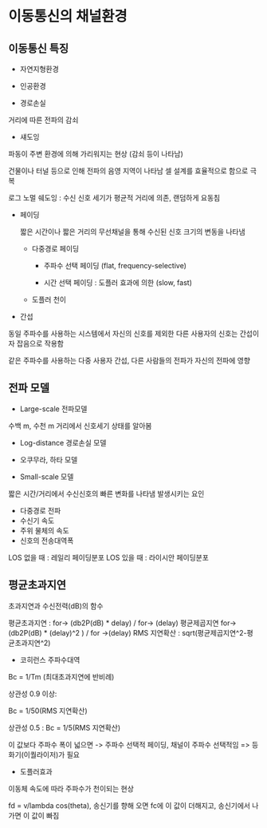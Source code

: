 # 이동통신의 채널환경

## 이동통신 특징

* 자연지형환경
* 인공환경

* 경로손실

거리에 따른 전파의 감쇠

* 섀도잉

파동이 주변 환경에 의해 가리워지는 현상 (감쇠 등이 나타남)

건물이나 터널 등으로 인해 전파의 음영 지역이 나타남
셀 설계를 효율적으로 함으로 극복

로그 노멀 쉐도잉 : 수신 신호 세기가 평균적 거리에 의존, 랜덤하게 요동침

* 페이딩

    짧은 시간이나 짧은 거리의 무선채널을 통해 수신된 신호 크기의 변동을 나타냄

  * 다중경로 페이딩

    * 주파수 선택 페이딩 (flat, frequency-selective)

    * 시간 선택 페이딩 : 도플러 효과에 의한 (slow, fast)

  * 도플러 천이

* 간섭

동일 주파수를 사용하는 시스템에서 자신의 신호를 제외한 다른 사용자의 신호는 간섭이자 잡음으로 작용함

같은 주파수를 사용하는 다중 사용자 간섭, 다른 사람들의 전파가 자신의 전파에 영향

## 전파 모델

* Large-scale 전파모델

수백 m, 수천 m 거리에서 신호세기 상태를 알아봄

* Log-distance 경로손실 모델

* 오쿠무라, 하타 모델

* Small-scale 모델

짧은 시간/거리에서 수신신호의 빠른 변화를 나타냄
발생시키는 요인

* 다중경로 전파
* 수신기 속도
* 주위 물체의 속도
* 신호의 전송대역폭

LOS 없을 때 : 레일리 페이딩분포
LOS 있을 때 : 라이시안 페이딩분포

## 평균초과지연

초과지연과 수신전력(dB)의 함수

평균초과지연 : for-> (db2P(dB) * delay) / for-> (delay)
평균제곱지연 for-> (db2P(dB) * (delay)^2 ) / for ->(delay)
RMS 지연확산 : sqrt(평균제곱지연^2-평균초과지연^2)

* 코히런스 주파수대역

Bc = 1/Tm (최대초과지연에 반비례)

상관성 0.9 이상:

Bc = 1/50(RMS 지연확산)

상관성 0.5 :
Bc = 1/5(RMS 지연확산)

이 값보다 주파수 폭이 넓으면 -> 주파수 선택적 페이딩, 채널이 주파수 선택적임 => 등화기(이퀄라이저)가 필요

* 도플러효과

이동체 속도에 따라 주파수가 천이되는 현상

fd = v/lambda cos(theta), 송신기를 향해 오면 fc에 이 값이 더해지고, 송신기에서 나가면 이 값이 빠짐